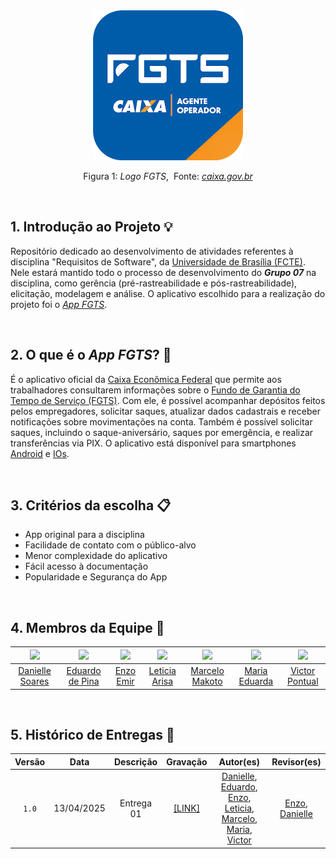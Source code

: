 
<div align="center">
  <img src="docs/assets/logo_fgts.png">
</div>

<p align="center">
  Figura 1:<i> Logo FGTS</i>,&nbsp Fonte: <i><a href="https://www.caixa.gov.br/atendimento/aplicativos/fgts/Paginas/default.aspx">caixa.gov.br</a></i>
</p>

<br>

## 1. Introdução ao Projeto 💡

Repositório dedicado ao desenvolvimento de atividades referentes à disciplina "Requisitos de Software", da [Universidade de Brasília (FCTE)](https://fcte.unb.br). Nele estará mantido todo o processo de desenvolvimento do ***Grupo 07*** na disciplina, como gerência (pré-rastreabilidade e pós-rastreabilidade), elicitação, modelagem e análise. O aplicativo escolhido para a realização do projeto foi o [*App FGTS*](https://www.caixa.gov.br/atendimento/aplicativos/fgts/Paginas/default.aspx).

<br>

## 2. O que é o *App FGTS*? 📱

É o aplicativo oficial da [Caixa Econômica Federal](https://www.caixa.gov.br/Paginas/home-caixa.aspx) que permite aos trabalhadores consultarem informações sobre o [Fundo de Garantia do Tempo de Serviço (FGTS)](https://www.caixa.gov.br/beneficios-trabalhador/fgts/Paginas/default.aspx). Com ele, é possível acompanhar depósitos feitos pelos empregadores, solicitar saques, atualizar dados cadastrais e receber notificações sobre movimentações na conta. Também é possível solicitar saques, incluindo o saque-aniversário, saques por emergência, e realizar transferências via PIX. O aplicativo está disponível para smartphones [Android](https://play.google.com/store/apps/details?id=br.gov.caixa.fgts.trabalhador&hl=pt_BR) e [IOs](https://apps.apple.com/br/app/fgts/id1038441027).


<br>

## 3. Critérios da escolha 📋

- App original para a disciplina  
- Facilidade de contato com o público-alvo  
- Menor complexidade do aplicativo
- Fácil acesso à documentação
- Popularidade e Segurança do App

<br>

## 4. Membros da Equipe 👥

| [![](https://avatars.githubusercontent.com/danielle-soaress)](https://github.com/danielle-soaress) | [![](https://avatars.githubusercontent.com/eduardodpms)](https://github.com/eduardodpms) | [![](https://avatars.githubusercontent.com/EnzoEmir)](https://github.com/EnzoEmir) | [![](https://avatars.githubusercontent.com/Leticia-Arisa-K-Higa)](https://github.com/Leticia-Arisa-K-Higa) | [![](https://avatars.githubusercontent.com/MM4k)](https://github.com/MM4k) | [![](https://avatars.githubusercontent.com/dudaa28)](https://github.com/dudaa28) | [![](https://avatars.githubusercontent.com/VictorPontual)](https://github.com/VictorPontual) |
|:-:|:-:|:-:|:-:|:-:|:-:|:-:|
| [Danielle Soares](https://github.com/danielle-soaress) | [Eduardo de Pina](https://github.com/eduardodpms) | [Enzo Emir](https://github.com/EnzoEmir) | [Leticia Arisa](https://github.com/Leticia-Arisa-K-Higa) | [Marcelo Makoto](https://github.com/MM4k) | [Maria Eduarda](https://github.com/dudaa28) | [Victor Pontual](https://github.com/VictorPontual) |

<br>

## 5. Histórico de Entregas 📅

| Versão | Data | Descrição | Gravação | Autor(es) | Revisor(es) |
| :-: | :-: | :-: | :-: | :-: | :-: |
| `1.0`  |  13/04/2025 | Entrega 01 | [[LINK]](https://youtu.be/GZ2H4fPk-Dg) | [Danielle](https://github.com/danielle-soaress), [Eduardo](https://github.com/eduardodpms), [Enzo](https://github.com/EnzoEmir), [Leticia](https://github.com/Leticia-Arisa-K-Higa), [Marcelo](https://github.com/MM4k), [Maria](https://github.com/dudaa28), [Victor](https://github.com/VictorPontual) | [Enzo](https://github.com/EnzoEmir), [Danielle](https://github.com/danielle-soaress) |
